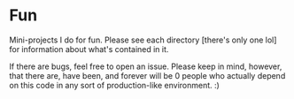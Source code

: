 Fun
=======

Mini-projects I do for fun. Please see each directory [there's only one lol] for 
information about what's contained in it.

If there are bugs, feel free to open an issue. Please keep in mind, however,
that there are, have been, and forever will be 0 people who actually depend on
this code in any sort of production-like environment. :)
